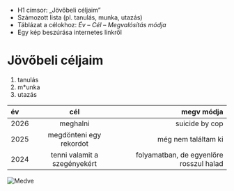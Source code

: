    * H1 címsor: „Jövőbeli céljaim”
   * Számozott lista (pl. tanulás, munka, utazás)
   * Táblázat a célokhoz: *Év – Cél – Megvalósítás módja*
   * Egy kép beszúrása internetes linkről

# Jövőbeli céljaim

1. tanulás
2. m*unka
3. utazás

| év        | cél                                | megv módja                                |
| :---      |    :----:                          | ---:                                      |
| 2026      | meghalni                           | suicide by cop                            |
| 2025      | megdönteni egy rekordot            | még nem találtam ki                       |
| 2024      | tenni valamit a szegényekért       | folyamatban, de egyenlőre rosszul halad   |

![Medve](https://thumbs.dreamstime.com/b/close-up-brown-bear-against-green-grass-symbol-strength-wildlife-capturing-harmony-animal-world-its-natural-habitat-401458191.jpg?w=576 "Maci")